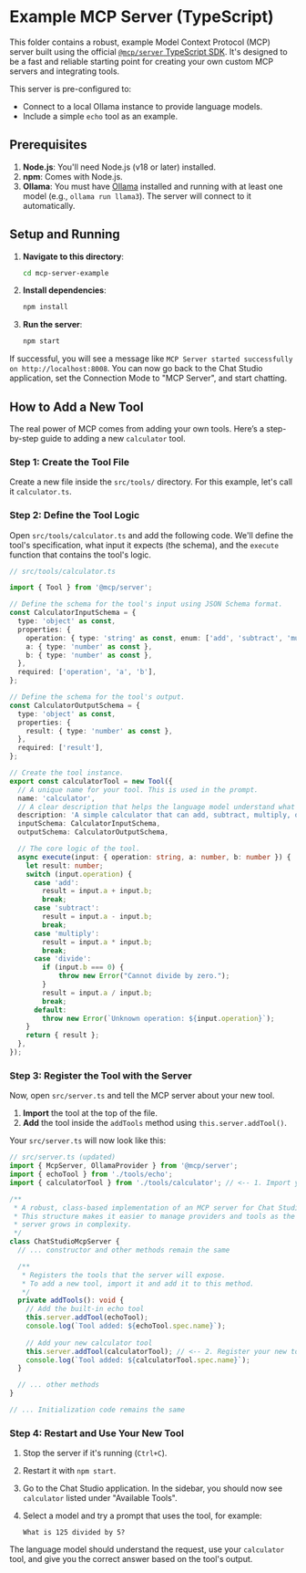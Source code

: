 # Example MCP Server (TypeScript)

This folder contains a robust, example Model Context Protocol (MCP) server built using the official [`@mcp/server` TypeScript SDK](https://github.com/modelcontextprotocol/typescript-sdk). It's designed to be a fast and reliable starting point for creating your own custom MCP servers and integrating tools.

This server is pre-configured to:
- Connect to a local Ollama instance to provide language models.
- Include a simple `echo` tool as an example.

## Prerequisites

1.  **Node.js**: You'll need Node.js (v18 or later) installed.
2.  **npm**: Comes with Node.js.
3.  **Ollama**: You must have [Ollama](https://ollama.com/) installed and running with at least one model (e.g., `ollama run llama3`). The server will connect to it automatically.

## Setup and Running

1.  **Navigate to this directory**:
    ```bash
    cd mcp-server-example
    ```

2.  **Install dependencies**:
    ```bash
    npm install
    ```

3.  **Run the server**:
    ```bash
    npm start
    ```

If successful, you will see a message like `MCP Server started successfully on http://localhost:8008`. You can now go back to the Chat Studio application, set the Connection Mode to "MCP Server", and start chatting.

## How to Add a New Tool

The real power of MCP comes from adding your own tools. Here’s a step-by-step guide to adding a new `calculator` tool.

### Step 1: Create the Tool File

Create a new file inside the `src/tools/` directory. For this example, let's call it `calculator.ts`.

### Step 2: Define the Tool Logic

Open `src/tools/calculator.ts` and add the following code. We'll define the tool's specification, what input it expects (the schema), and the `execute` function that contains the tool's logic.

```typescript
// src/tools/calculator.ts

import { Tool } from '@mcp/server';

// Define the schema for the tool's input using JSON Schema format.
const CalculatorInputSchema = {
  type: 'object' as const,
  properties: {
    operation: { type: 'string' as const, enum: ['add', 'subtract', 'multiply', 'divide'] },
    a: { type: 'number' as const },
    b: { type: 'number' as const },
  },
  required: ['operation', 'a', 'b'],
};

// Define the schema for the tool's output.
const CalculatorOutputSchema = {
  type: 'object' as const,
  properties: {
    result: { type: 'number' as const },
  },
  required: ['result'],
};

// Create the tool instance.
export const calculatorTool = new Tool({
  // A unique name for your tool. This is used in the prompt.
  name: 'calculator',
  // A clear description that helps the language model understand what this tool does.
  description: 'A simple calculator that can add, subtract, multiply, or divide two numbers.',
  inputSchema: CalculatorInputSchema,
  outputSchema: CalculatorOutputSchema,

  // The core logic of the tool.
  async execute(input: { operation: string, a: number, b: number }) {
    let result: number;
    switch (input.operation) {
      case 'add':
        result = input.a + input.b;
        break;
      case 'subtract':
        result = input.a - input.b;
        break;
      case 'multiply':
        result = input.a * input.b;
        break;
      case 'divide':
        if (input.b === 0) {
            throw new Error("Cannot divide by zero.");
        }
        result = input.a / input.b;
        break;
      default:
        throw new Error(`Unknown operation: ${input.operation}`);
    }
    return { result };
  },
});
```

### Step 3: Register the Tool with the Server

Now, open `src/server.ts` and tell the MCP server about your new tool.

1.  **Import** the tool at the top of the file.
2.  **Add** the tool inside the `addTools` method using `this.server.addTool()`.

Your `src/server.ts` will now look like this:
```typescript
// src/server.ts (updated)
import { McpServer, OllamaProvider } from '@mcp/server';
import { echoTool } from './tools/echo';
import { calculatorTool } from './tools/calculator'; // <-- 1. Import your new tool

/**
 * A robust, class-based implementation of an MCP server for Chat Studio.
 * This structure makes it easier to manage providers and tools as the
 * server grows in complexity.
 */
class ChatStudioMcpServer {
  // ... constructor and other methods remain the same

  /**
   * Registers the tools that the server will expose.
   * To add a new tool, import it and add it to this method.
   */
  private addTools(): void {
    // Add the built-in echo tool
    this.server.addTool(echoTool);
    console.log(`Tool added: ${echoTool.spec.name}`);
    
    // Add your new calculator tool
    this.server.addTool(calculatorTool); // <-- 2. Register your new tool
    console.log(`Tool added: ${calculatorTool.spec.name}`);
  }

  // ... other methods
}

// ... Initialization code remains the same
```

### Step 4: Restart and Use Your New Tool

1.  Stop the server if it's running (`Ctrl+C`).
2.  Restart it with `npm start`.
3.  Go to the Chat Studio application. In the sidebar, you should now see `calculator` listed under "Available Tools".
4.  Select a model and try a prompt that uses the tool, for example:

    `What is 125 divided by 5?`

The language model should understand the request, use your `calculator` tool, and give you the correct answer based on the tool's output.
